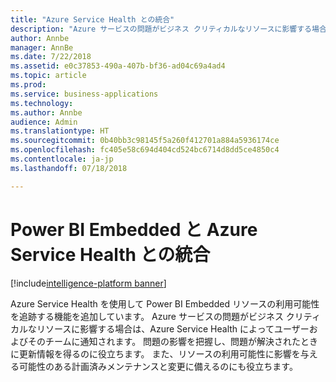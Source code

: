 ```yaml
---
title: "Azure Service Health との統合"
description: "Azure サービスの問題がビジネス クリティカルなリソースに影響する場合は、Azure Service Health によってユーザーおよびそのチームに通知されます。"
author: Annbe
manager: AnnBe
ms.date: 7/22/2018
ms.assetid: e0c37853-490a-407b-bf36-ad04c69a4ad4
ms.topic: article
ms.prod: 
ms.service: business-applications
ms.technology: 
ms.author: Annbe
audience: Admin
ms.translationtype: HT
ms.sourcegitcommit: 0b40bb3c98145f5a260f412701a884a5936174ce
ms.openlocfilehash: fc405e58c694d404cd524bc6714d8dd5ce4850c4
ms.contentlocale: ja-jp
ms.lasthandoff: 07/18/2018

---
```

#  <a name="power-bi-embedded-integration-with-azure-service-health"></a>Power BI Embedded と Azure Service Health との統合 

[!include[intelligence-platform banner](../../includes/intelligence-platform.md)]




Azure Service Health を使用して Power BI Embedded リソースの利用可能性を追跡する機能を追加しています。 Azure サービスの問題がビジネス クリティカルなリソースに影響する場合は、Azure Service Health によってユーザーおよびそのチームに通知されます。 問題の影響を把握し、問題が解決されたときに更新情報を得るのに役立ちます。 また、リソースの利用可能性に影響を与える可能性のある計画済みメンテナンスと変更に備えるのにも役立ちます。 


